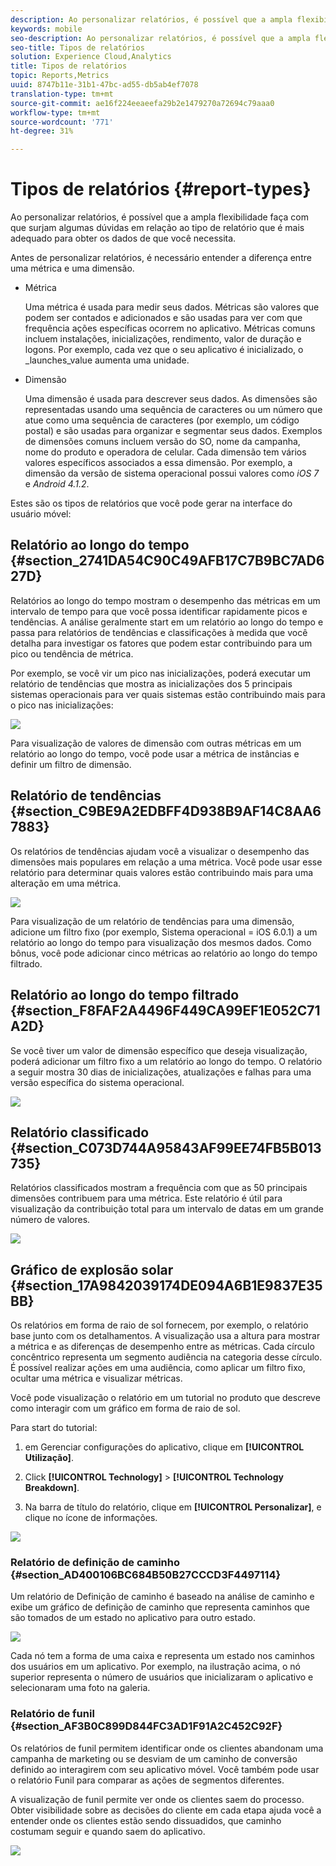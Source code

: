 ```yaml
---
description: Ao personalizar relatórios, é possível que a ampla flexibilidade faça com que surjam algumas dúvidas em relação ao tipo de relatório que é mais adequado para obter os dados de que você necessita.
keywords: mobile
seo-description: Ao personalizar relatórios, é possível que a ampla flexibilidade faça com que surjam algumas dúvidas em relação ao tipo de relatório que é mais adequado para obter os dados de que você necessita.
seo-title: Tipos de relatórios
solution: Experience Cloud,Analytics
title: Tipos de relatórios
topic: Reports,Metrics
uuid: 8747b11e-31b1-47bc-ad55-db5ab4ef7078
translation-type: tm+mt
source-git-commit: ae16f224eeaeefa29b2e1479270a72694c79aaa0
workflow-type: tm+mt
source-wordcount: '771'
ht-degree: 31%

---
```



# Tipos de relatórios {#report-types}

Ao personalizar relatórios, é possível que a ampla flexibilidade faça com que surjam algumas dúvidas em relação ao tipo de relatório que é mais adequado para obter os dados de que você necessita.

Antes de personalizar relatórios, é necessário entender a diferença entre uma métrica e uma dimensão.

* Métrica

   Uma métrica é usada para medir seus dados. Métricas são valores que podem ser contados e adicionados e são usadas para ver com que frequência ações específicas ocorrem no aplicativo. Métricas comuns incluem instalações, inicializações, rendimento, valor de duração e logons. Por exemplo, cada vez que o seu aplicativo é inicializado,  o  _launches_value aumenta uma unidade.

* Dimensão

   Uma dimensão é usada para descrever seus dados. As dimensões são representadas usando uma sequência de caracteres ou um número que atue como uma sequência de caracteres (por exemplo, um código postal) e são usadas para organizar e segmentar seus dados. Exemplos de dimensões comuns incluem versão do SO, nome da campanha, nome do produto e operadora de celular. Cada dimensão tem vários valores específicos associados a essa dimensão. Por exemplo, a dimensão da versão de sistema operacional possui valores como _iOS 7_ e _Android 4.1.2_.

Estes são os tipos de relatórios que você pode gerar na interface do usuário móvel:

## Relatório ao longo do tempo {#section_2741DA54C90C49AFB17C7B9BC7AD627D}

Relatórios ao longo do tempo mostram o desempenho das métricas em um intervalo de tempo para que você possa identificar rapidamente picos e tendências. A análise geralmente start em um relatório ao longo do tempo e passa para relatórios de tendências e classificações à medida que você detalha para investigar os fatores que podem estar contribuindo para um pico ou tendência de métrica.

Por exemplo, se você vir um pico nas inicializações, poderá executar um relatório de tendências que mostra as inicializações dos 5 principais sistemas operacionais para ver quais sistemas estão contribuindo mais para o pico nas inicializações:

![](assets/overtime.png)

Para visualização de valores de dimensão com outras métricas em um relatório ao longo do tempo, você pode usar a métrica de instâncias e definir um filtro de dimensão.

## Relatório de tendências  {#section_C9BE9A2EDBFF4D938B9AF14C8AA67883}

Os relatórios de tendências ajudam você a visualizar o desempenho das dimensões mais populares em relação a uma métrica. Você pode usar esse relatório para determinar quais valores estão contribuindo mais para uma alteração em uma métrica.

![](assets/trended.png)

Para visualização de um relatório de tendências para uma dimensão, adicione um filtro fixo (por exemplo, Sistema operacional = iOS 6.0.1) a um relatório ao longo do tempo para visualização dos mesmos dados. Como bônus, você pode adicionar cinco métricas ao relatório ao longo do tempo filtrado.

## Relatório ao longo do tempo filtrado {#section_F8FAF2A4496F449CA99EF1E052C71A2D}

Se você tiver um valor de dimensão específico que deseja visualização, poderá adicionar um filtro fixo a um relatório ao longo do tempo. O relatório a seguir mostra 30 dias de inicializações, atualizações e falhas para uma versão específica do sistema operacional.

![](assets/overtime-filter.png)

## Relatório classificado {#section_C073D744A95843AF99EE74FB5B013735}

Relatórios classificados mostram a frequência com que as 50 principais dimensões contribuem para uma métrica. Este relatório é útil para visualização da contribuição total para um intervalo de datas em um grande número de valores.

![](assets/ranked.png)

## Gráfico de explosão solar  {#section_17A9842039174DE094A6B1E9837E35BB}

Os relatórios em forma de raio de sol fornecem, por exemplo, o relatório base junto com os detalhamentos. A visualização usa a altura para mostrar a métrica e as diferenças de desempenho entre as métricas. Cada círculo concêntrico representa um segmento audiência na categoria desse círculo. É possível realizar ações em uma audiência, como aplicar um filtro fixo, ocultar uma métrica e visualizar métricas.

Você pode visualização o relatório em um tutorial no produto que descreve como interagir com um gráfico em forma de raio de sol.

Para start do tutorial:

1. em Gerenciar configurações do aplicativo, clique em **[!UICONTROL Utilização]**.

1. Click **[!UICONTROL Technology]** > **[!UICONTROL Technology Breakdown]**.
1. Na barra de título do relatório, clique em **[!UICONTROL Personalizar]**, e clique no ícone de informações.

![](assets/report_technology.png)

### Relatório de definição de caminho {#section_AD400106BC684B50B27CCCD3F4497114}

Um relatório de Definição de caminho é baseado na análise de caminho e exibe um gráfico de definição de caminho que representa caminhos que são tomados de um estado no aplicativo para outro estado.

![](assets/action_paths.png)

Cada nó tem a forma de uma caixa e representa um estado nos caminhos dos usuários em um aplicativo. Por exemplo, na ilustração acima, o nó superior representa o número de usuários que inicializaram o aplicativo e selecionaram uma foto na galeria.

### Relatório de funil  {#section_AF3B0C899D844FC3AD1F91A2C452C92F}

Os relatórios de funil permitem identificar onde os clientes abandonam uma campanha de marketing ou se desviam de um caminho de conversão definido ao interagirem com seu aplicativo móvel. Você também pode usar o relatório Funil para comparar as ações de segmentos diferentes.

A visualização de funil permite ver onde os clientes saem do processo. Obter visibilidade sobre as decisões do cliente em cada etapa ajuda você a entender onde os clientes estão sendo dissuadidos, que caminho costumam seguir e quando saem do aplicativo.

![](assets/funnel.png)
